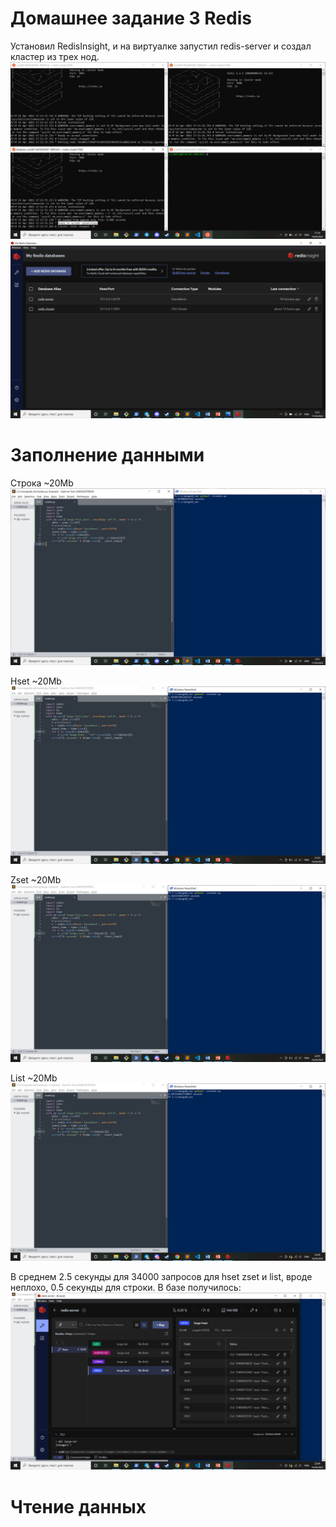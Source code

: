 # Домашнее задание 3 Redis
Установил RedisInsight, и на виртуалке запустил redis-server и создал кластер из трех нод.
![](https://github.com/cry20011/redis_hw/raw/main/screens/screen1.png)
![](https://github.com/cry20011/redis_hw/raw/main/screens/screen10.png)
# Заполнение данными
Строка ~20Мb
![](https://github.com/cry20011/redis_hw/raw/main/screens/screen11.png)


Hset ~20Мb
![](https://github.com/cry20011/redis_hw/raw/main/screens/screen5.png)


Zset ~20Мb
![](https://github.com/cry20011/redis_hw/raw/main/screens/screen7.png)


List ~20Мb
![](https://github.com/cry20011/redis_hw/raw/main/screens/screen8.png)

В среднем 2.5 секунды для 34000 запросов для hset zset и list, вроде неплохо, 0.5 секунды для строки.
В базе получилось:
![](https://github.com/cry20011/redis_hw/raw/main/screens/screen9.png)

# Чтение данных
